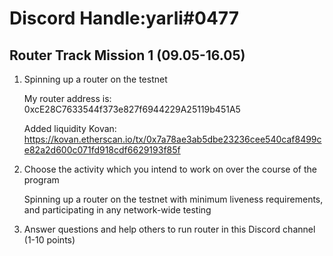 # Discord Handle:yarli#0477
## Router Track Mission 1 (09.05-16.05)

1) Spinning up a router on the testnet

     My router address is: 0xcE28C7633544f373e827f6944229A25119b451A5     

     Added liquidity  Kovan: https://kovan.etherscan.io/tx/0x7a78ae3ab5dbe23236cee540caf8499ce82a2d600c071fd918cdf6629193f85f


2) Choose the activity which you intend to work on over the course of the program

    Spinning up a router on the testnet with minimum liveness requirements, and participating in any network-wide testing

3) Answer questions and help others to run router in this Discord channel (1-10 points)
